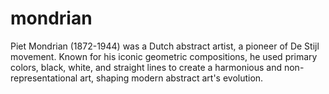 # mondrian
Piet Mondrian (1872-1944) was a Dutch abstract artist, a pioneer of De Stijl movement. Known for his iconic geometric compositions, he used primary colors, black, white, and straight lines to create a harmonious and non-representational art, shaping modern abstract art's evolution.
